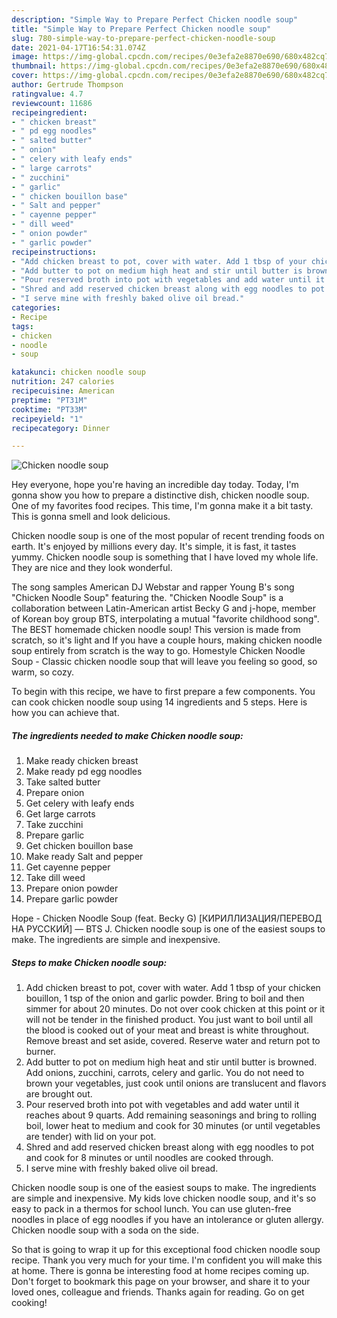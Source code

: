 ```yaml
---
description: "Simple Way to Prepare Perfect Chicken noodle soup"
title: "Simple Way to Prepare Perfect Chicken noodle soup"
slug: 780-simple-way-to-prepare-perfect-chicken-noodle-soup
date: 2021-04-17T16:54:31.074Z
image: https://img-global.cpcdn.com/recipes/0e3efa2e8870e690/680x482cq70/chicken-noodle-soup-recipe-main-photo.jpg
thumbnail: https://img-global.cpcdn.com/recipes/0e3efa2e8870e690/680x482cq70/chicken-noodle-soup-recipe-main-photo.jpg
cover: https://img-global.cpcdn.com/recipes/0e3efa2e8870e690/680x482cq70/chicken-noodle-soup-recipe-main-photo.jpg
author: Gertrude Thompson
ratingvalue: 4.7
reviewcount: 11686
recipeingredient:
- " chicken breast"
- " pd egg noodles"
- " salted butter"
- " onion"
- " celery with leafy ends"
- " large carrots"
- " zucchini"
- " garlic"
- " chicken bouillon base"
- " Salt and pepper"
- " cayenne pepper"
- " dill weed"
- " onion powder"
- " garlic powder"
recipeinstructions:
- "Add chicken breast to pot, cover with water. Add 1 tbsp of your chicken bouillon, 1 tsp of the onion and garlic powder. Bring to boil and then simmer for about 20 minutes. Do not over cook chicken at this point or it will not be tender in the finished product. You just want to boil until all the blood is cooked out of your meat and breast is white throughout. Remove breast and set aside, covered. Reserve water and return pot to burner."
- "Add butter to pot on medium high heat and stir until butter is browned. Add onions, zucchini, carrots, celery and garlic. You do not need to brown your vegetables, just cook until onions are translucent and flavors are brought out."
- "Pour reserved broth into pot with vegetables and add water until it reaches about 9 quarts. Add remaining seasonings and bring to rolling boil, lower heat to medium and cook for 30 minutes (or until vegetables are tender) with lid on your pot."
- "Shred and add reserved chicken breast along with egg noodles to pot and cook for 8 minutes or until noodles are cooked through."
- "I serve mine with freshly baked olive oil bread."
categories:
- Recipe
tags:
- chicken
- noodle
- soup

katakunci: chicken noodle soup 
nutrition: 247 calories
recipecuisine: American
preptime: "PT31M"
cooktime: "PT33M"
recipeyield: "1"
recipecategory: Dinner

---
```



![Chicken noodle soup](https://img-global.cpcdn.com/recipes/0e3efa2e8870e690/680x482cq70/chicken-noodle-soup-recipe-main-photo.jpg)

Hey everyone, hope you're having an incredible day today. Today, I'm gonna show you how to prepare a distinctive dish, chicken noodle soup. One of my favorites food recipes. This time, I'm gonna make it a bit tasty. This is gonna smell and look delicious.

Chicken noodle soup is one of the most popular of recent trending foods on earth. It's enjoyed by millions every day. It's simple, it is fast, it tastes yummy. Chicken noodle soup is something that I have loved my whole life. They are nice and they look wonderful.

The song samples American DJ Webstar and rapper Young B&#39;s song &#34;Chicken Noodle Soup&#34; featuring the. &#34;Chicken Noodle Soup&#34; is a collaboration between Latin-American artist Becky G and j-hope, member of Korean boy group BTS, interpolating a mutual &#34;favorite childhood song&#34;. The BEST homemade chicken noodle soup! This version is made from scratch, so it&#39;s light and If you have a couple hours, making chicken noodle soup entirely from scratch is the way to go. Homestyle Chicken Noodle Soup - Classic chicken noodle soup that will leave you feeling so good, so warm, so cozy.


To begin with this recipe, we have to first prepare a few components. You can cook chicken noodle soup using 14 ingredients and 5 steps. Here is how you can achieve that.

<!--inarticleads1-->

##### The ingredients needed to make Chicken noodle soup:

1. Make ready  chicken breast
1. Make ready  pd egg noodles
1. Take  salted butter
1. Prepare  onion
1. Get  celery with leafy ends
1. Get  large carrots
1. Take  zucchini
1. Prepare  garlic
1. Get  chicken bouillon base
1. Make ready  Salt and pepper
1. Get  cayenne pepper
1. Take  dill weed
1. Prepare  onion powder
1. Prepare  garlic powder


Hope - Chicken Noodle Soup (feat. Becky G) [КИРИЛЛИЗАЦИЯ/ПЕРЕВОД НА РУССКИЙ] — BTS J. Chicken noodle soup is one of the easiest soups to make. The ingredients are simple and inexpensive. 

<!--inarticleads2-->

##### Steps to make Chicken noodle soup:

1. Add chicken breast to pot, cover with water. Add 1 tbsp of your chicken bouillon, 1 tsp of the onion and garlic powder. Bring to boil and then simmer for about 20 minutes. Do not over cook chicken at this point or it will not be tender in the finished product. You just want to boil until all the blood is cooked out of your meat and breast is white throughout. Remove breast and set aside, covered. Reserve water and return pot to burner.
1. Add butter to pot on medium high heat and stir until butter is browned. Add onions, zucchini, carrots, celery and garlic. You do not need to brown your vegetables, just cook until onions are translucent and flavors are brought out.
1. Pour reserved broth into pot with vegetables and add water until it reaches about 9 quarts. Add remaining seasonings and bring to rolling boil, lower heat to medium and cook for 30 minutes (or until vegetables are tender) with lid on your pot.
1. Shred and add reserved chicken breast along with egg noodles to pot and cook for 8 minutes or until noodles are cooked through.
1. I serve mine with freshly baked olive oil bread.


Chicken noodle soup is one of the easiest soups to make. The ingredients are simple and inexpensive. My kids love chicken noodle soup, and it&#39;s so easy to pack in a thermos for school lunch. You can use gluten-free noodles in place of egg noodles if you have an intolerance or gluten allergy. Chicken noodle soup with a soda on the side. 

So that is going to wrap it up for this exceptional food chicken noodle soup recipe. Thank you very much for your time. I'm confident you will make this at home. There is gonna be interesting food at home recipes coming up. Don't forget to bookmark this page on your browser, and share it to your loved ones, colleague and friends. Thanks again for reading. Go on get cooking!
